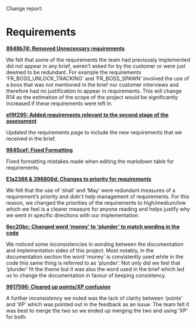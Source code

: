 <!-----

Yay, no errors, warnings, or alerts!

Conversion time: 0.225 seconds.


Using this Markdown file:

1. Paste this output into your source file.
2. See the notes and action items below regarding this conversion run.
3. Check the rendered output (headings, lists, code blocks, tables) for proper
   formatting and use a linkchecker before you publish this page.

Conversion notes:

* Docs to Markdown version 1.0β33
* Thu Apr 14 2022 03:55:53 GMT-0700 (PDT)
* Source doc: Untitled document
----->


Change report:

# Requirements

**<span style="text-decoration:underline;">8948b74: Removed Unnecessary requirements</span>**

We felt that some of the requirements the team had previously implemented did not appear in any brief, weren’t asked for by the customer or were just deemed to be redundant. For example the requirements ‘FR_BOSS_UNLOCK_TRACKING’ and ‘FR_BOSS_SPAWN’ involved the use of a boss that was not mentioned in the brief nor customer interviews and therefore had no justification to appear in requirements. This will change R14 as the estimation of the scope of the project would be significantly increased if these requirements were left in.

**<span style="text-decoration:underline;">ef9f295: Added requirements relevant to the second stage of the assessment</span>**

Updated the requirements page to include the new requirements that we received in the brief. 

**<span style="text-decoration:underline;">9845cef: Fixed Formatting</span>**

Fixed formatting mistakes made when editing the markdown table for requirements.

**<span style="text-decoration:underline;">E1a2386 & 396806d: Changes to priority for requirements</span>**

We felt that the use of ‘shall’ and ‘May’ were redundant measures of a requirement’s priority and didn't help management of requirements. For this reason, we changed the priorities of the requirements to high/medium/low which we feel is a clearer measure for anyone reading and helps justify why we went in specific directions with our implementation.

**<span style="text-decoration:underline;">  </span>**

**<span style="text-decoration:underline;">6ec20bc: Changed word ‘money’ to ‘plunder’ to match wording in the code</span>**

We noticed some inconsistencies in wording between the documentation and implementation sides of this project. Most notably, in the documentation section the word ‘money’ is consistently used while in the code this same thing is referred to as ‘plunder’. Not only did we feel that ‘plunder’ fit the theme but it was also the word used in the brief which led us to change the documentation in favour of keeping consistency. 

**<span style="text-decoration:underline;">9917596: Cleared up points/XP confusion</span>**

A further inconsistency we noted was the lack of clarity between ‘points’ and ‘XP’ which was pointed out in the feedback as an issue. The team felt it was best to merge the two so we ended up merging the two and using ‘XP’ for both.
